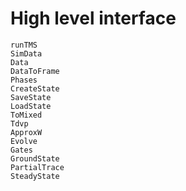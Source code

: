 # High level interface

```@docs
runTMS
SimData
Data
DataToFrame
Phases
CreateState
SaveState
LoadState
ToMixed
Tdvp
ApproxW
Evolve
Gates
GroundState
PartialTrace
SteadyState
```